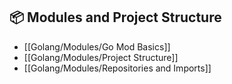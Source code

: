 ## 📦 Modules and Project Structure

- [[Golang/Modules/Go Mod Basics]]
- [[Golang/Modules/Project Structure]]
- [[Golang/Modules/Repositories and Imports]]